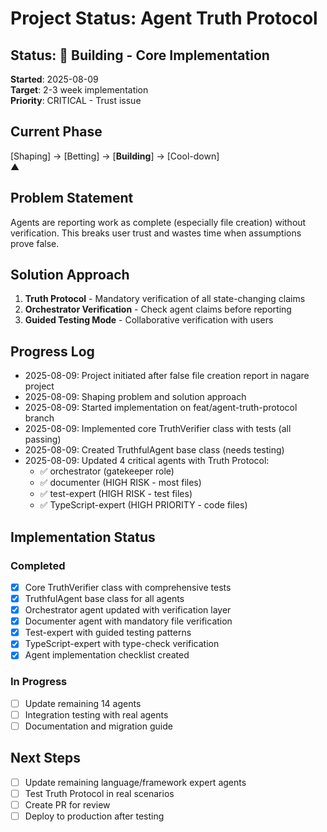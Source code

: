 # Project Status: Agent Truth Protocol

## Status: 🌿 Building - Core Implementation

**Started**: 2025-08-09\
**Target**: 2-3 week implementation\
**Priority**: CRITICAL - Trust issue

## Current Phase

[Shaping] → [Betting] → [**Building**] → [Cool-down]\
▲

## Problem Statement

Agents are reporting work as complete (especially file creation) without verification. This breaks user trust and wastes
time when assumptions prove false.

## Solution Approach

1. **Truth Protocol** - Mandatory verification of all state-changing claims
2. **Orchestrator Verification** - Check agent claims before reporting
3. **Guided Testing Mode** - Collaborative verification with users

## Progress Log

- 2025-08-09: Project initiated after false file creation report in nagare project
- 2025-08-09: Shaping problem and solution approach
- 2025-08-09: Started implementation on feat/agent-truth-protocol branch
- 2025-08-09: Implemented core TruthVerifier class with tests (all passing)
- 2025-08-09: Created TruthfulAgent base class (needs testing)
- 2025-08-09: Updated 4 critical agents with Truth Protocol:
  - ✅ orchestrator (gatekeeper role)
  - ✅ documenter (HIGH RISK - most files)
  - ✅ test-expert (HIGH RISK - test files)
  - ✅ TypeScript-expert (HIGH PRIORITY - code files)

## Implementation Status

### Completed

- [x] Core TruthVerifier class with comprehensive tests
- [x] TruthfulAgent base class for all agents
- [x] Orchestrator agent updated with verification layer
- [x] Documenter agent with mandatory file verification
- [x] Test-expert with guided testing patterns
- [x] TypeScript-expert with type-check verification
- [x] Agent implementation checklist created

### In Progress

- [ ] Update remaining 14 agents
- [ ] Integration testing with real agents
- [ ] Documentation and migration guide

## Next Steps

- [ ] Update remaining language/framework expert agents
- [ ] Test Truth Protocol in real scenarios
- [ ] Create PR for review
- [ ] Deploy to production after testing
